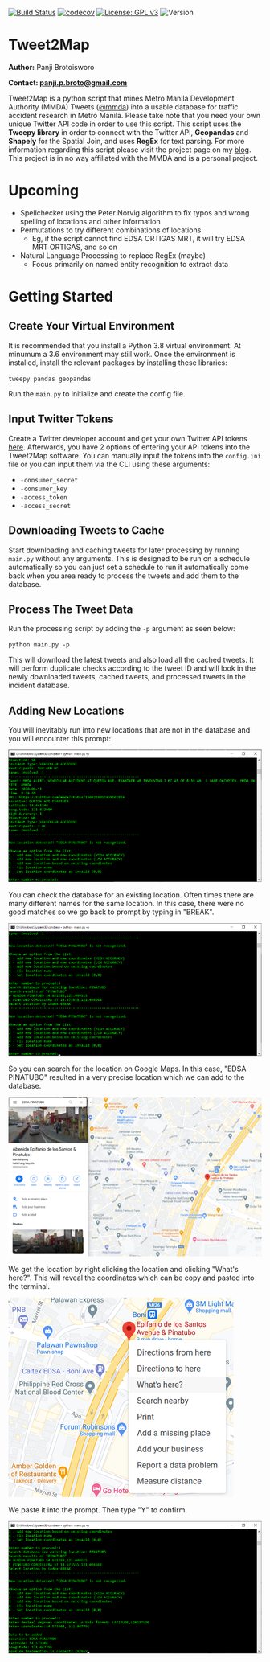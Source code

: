 [![Build Status](https://travis-ci.com/pbrotoisworo/tweet2map.svg?branch=master)](https://travis-ci.com/pbrotoisworo/tweet2map)  [![codecov](https://codecov.io/gh/pbrotoisworo/tweet2map/branch/master/graph/badge.svg?token=U2F1H66DUB)](https://codecov.io/gh/pbrotoisworo/tweet2map) [![License: GPL v3](https://img.shields.io/badge/License-GPLv3-blue.svg)](https://www.gnu.org/licenses/gpl-3.0) ![Version](https://img.shields.io/badge/version-1.0-blue)

# Tweet2Map

**Author:** Panji Brotoisworo

**Contact: [panji.p.broto@gmail.com](mailto:panji.p.broto@gmail.com)**

Tweet2Map is a python script that mines Metro Manila Development Authority (MMDA) Tweets ([@mmda](https://twitter.com/MMDA)) into a usable database for traffic accident research in Metro Manila. Please take note that you need your own unique Twitter API code in order to use this script. This script uses the **Tweepy library** in order to connect with the Twitter API, **Geopandas** and **Shapely** for the Spatial Join, and uses **RegEx** for text parsing. For more information regarding this script please visit the project page on my [blog](https://panjib.wixsite.com/blog/mmdatweet2map). This project is in no way affiliated with the MMDA and is a personal project.

# Upcoming
- Spellchecker using the Peter Norvig algorithm to fix typos and wrong spelling of locations and other information
- Permutations to try different combinations of locations
  - Eg, if the script cannot find EDSA ORTIGAS MRT, it will try EDSA MRT ORTIGAS, and so on
- Natural Language Processing to replace RegEx (maybe)
  - Focus primarily on named entity recognition to extract data

# Getting Started

## Create Your Virtual Environment
It is recommended that you install a Python 3.8 virtual environment. At minumum a 3.6 environment may still work. Once the environment is installed, install the relevant packages by installing these libraries:

`tweepy pandas geopandas`

Run the `main.py` to initialize and create the config file.

## Input Twitter Tokens
Create a Twitter developer account and get your own Twitter API tokens [here](https://developer.twitter.com/en). Afterwards, you have 2 options of entering your API tokens into the Tweet2Map software. You can manually input the tokens into the `config.ini` file or you can input them via the CLI using these arguments:

- `-consumer_secret`
- `-consumer_key`
- `-access_token`
- `-access_secret`

## Downloading Tweets to Cache
Start downloading and caching tweets for later processing by running `main.py` without any arguments. This is designed to be run on a schedule automatically so you can just set a schedule to run it automatically come back when you area ready to process the tweets and add them to the database.

## Process The Tweet Data
Run the processing script by adding the `-p` argument as seen below:

`python main.py -p`

This will download the latest tweets and also load all the cached tweets. It will perform duplicate checks according to the tweet ID and will look in the newly downloaded tweets, cached tweets, and processed tweets in the incident database.

## Adding New Locations
You will inevitably run into new locations that are not in the database and you will encounter this prompt:

![New location](/doc/1_new_location.png)

You can check the database for an existing location. Often times there are many different names for the same location. In this case, there were no good matches so we go back to prompt by typing in "BREAK".

![New location](/doc/2_new_location.png)

So you can search for the location on Google Maps. In this case, "EDSA PINATUBO" resulted in a very precise location which we can add to the database.

![Searching on Google Maps](/doc/3_google_maps.png)

We get the location by right clicking the location and clicking "What's here?". This will reveal the coordinates which can be copy and pasted into the terminal.

![Extracting coords](/doc/4_google_maps.png)

We paste it into the prompt. Then type "Y" to confirm.

![Adding coords](/doc/5_adding_coords.png)
